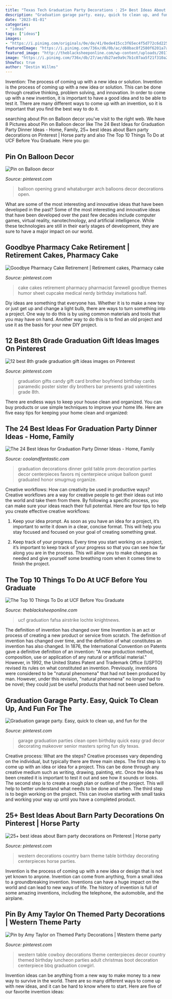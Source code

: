 ```yaml
---
title: "Texas Tech Graduation Party Decorations : 25+ Best Ideas About Barn Party Decorations On Pinterest"
description: "Graduation garage party. easy, quick to clean up, and fun for the"
date: "2023-01-01"
categories:
- "ideas"
tags: ["ideas"]
images:
- "https://i.pinimg.com/originals/0e/de/41/0ede415cc3f65ec4f5d772c6d2256f2f.jpg"
featuredImage: "https://i.pinimg.com/736x/d6/0b/ac/d60bac8f2580f6201a7aca345075b744--balloon-arch-balloons.jpg"
featured_image: "http://theblacksheeponline.com/wp-content/uploads/2017/11/graduation-2009-548x365.jpg"
image: "https://i.pinimg.com/736x/db/27/ae/db27ae9a9c7b1c07aa5f21f310a272c7--pharmacy-cake-ideas-pharmacy-cakes.jpg"
ShowToc: true
author: "Destin Willms"
---
```



Invention: The process of coming up with a new idea or solution.
Invention is the process of coming up with a new idea or solution. This can be done through creative thinking, problem solving, and innovation. In order to come up with a new invention, it is important to have a good idea and to be able to test it. There are many different ways to come up with an invention, so it is important that you find the best way to do it.

	

		
searching about Pin on Balloon decor you've visit to the right web. We have 8 Pictures about Pin on Balloon decor like The 24 Best Ideas for Graduation Party Dinner Ideas - Home, Family, 25+ best ideas about Barn party decorations on Pinterest | Horse party and also The Top 10 Things To Do at UCF Before You Graduate. Here you go:
		
    
## Pin On Balloon Decor

<img loading=lazy src="https://i.pinimg.com/736x/d6/0b/ac/d60bac8f2580f6201a7aca345075b744--balloon-arch-balloons.jpg" onerror="this.onerror=null;this.src='https://tse2.mm.bing.net/th?id=OIP.2EUTKA11L9YlWcm5RWZqmwHaHa&amp;pid=15.1';" alt="Pin on Balloon decor">

_Source: pinterest.com_

>balloon opening grand whataburger arch balloons decor decorations open. 

	

What are some of the most interesting and innovative ideas that have been developed in the past?
Some of the most interesting and innovative ideas that have been developed over the past few decades include computer games, virtual reality, nanotechnology, and artificial intelligence. While these technologies are still in their early stages of development, they are sure to have a major impact on our world.

    
## Goodbye Pharmacy Cake Retirement | Retirement Cakes, Pharmacy Cake

<img loading=lazy src="https://i.pinimg.com/736x/db/27/ae/db27ae9a9c7b1c07aa5f21f310a272c7--pharmacy-cake-ideas-pharmacy-cakes.jpg" onerror="this.onerror=null;this.src='https://tse1.mm.bing.net/th?id=OIP.gFWsQTTcovdGosKITtCxWwHaJ3&amp;pid=15.1';" alt="Goodbye Pharmacy Cake Retirement | Retirement cakes, Pharmacy cake">

_Source: pinterest.com_

>cake cakes retirement pharmacy pharmacist farewell goodbye themes humor sheet cupcake medical nerdy birthday invitations half. 

	

Diy ideas are something that everyone has. Whether it is to make a new toy or just get up and change a light bulb, there are ways to turn something into a project. One way to do this is by using common materials and tools that you may have on hand. Another way to do this is to find an old project and use it as the basis for your new DIY project.

    
## 12 Best 8th Grade Graduation Gift Ideas Images On Pinterest

<img loading=lazy src="https://i.pinimg.com/736x/46/fe/7d/46fe7d2379e00d77b5c80b0f13e51678--sister-gifts-my-sister.jpg" onerror="this.onerror=null;this.src='https://tse1.mm.bing.net/th?id=OIP.ki8lPeD2nWtrUWTkNeiwQQDhEs&amp;pid=15.1';" alt="12 best 8th grade graduation gift ideas images on Pinterest">

_Source: pinterest.com_

>graduation gifts candy gift card brother boyfriend birthday cards paramedic poster sister diy brothers bar presents grad valentines grade 8th. 

	

There are endless ways to keep your house clean and organized. You can buy products or use simple techniques to improve your home life. Here are five easy tips for keeping your home clean and organized:

    
## The 24 Best Ideas For Graduation Party Dinner Ideas - Home, Family

<img loading=lazy src="https://coolandfantastic.com/wp-content/uploads/2020/02/graduation-party-dinner-ideas-unique-party-and-prom-decorations-mj-decorations-of-graduation-party-dinner-ideas.jpg" onerror="this.onerror=null;this.src='https://tse2.mm.bing.net/th?id=OIP.hG104pA81mSsvBr7GINJlwHaFj&amp;pid=15.1';" alt="The 24 Best Ideas for Graduation Party Dinner Ideas - Home, Family">

_Source: coolandfantastic.com_

>graduation decorations dinner gold table prom decoration parties decor centerpieces favors mj centerpiece unique balloon guest graduated honor smugmug organize. 

	

Creative workflows: How can creativity be used in productive ways?
Creative workflows are a way for creative people to get their ideas out into the world and take them from there. By following a specific process, you can make sure your ideas reach their full potential. Here are four tips to help you create effective creative workflows:
1. Keep your idea prompt. As soon as you have an idea for a project, it’s important to write it down in a clear, concise format. This will help you stay focused and focused on your goal of creating something great.

2. Keep track of your progress. Every time you start working on a project, it’s important to keep track of your progress so that you can see how far along you are in the process. This will allow you to make changes as needed and give yourself some breathing room when it comes time to finish the project.


    
## The Top 10 Things To Do At UCF Before You Graduate

<img loading=lazy src="http://theblacksheeponline.com/wp-content/uploads/2017/11/graduation-2009-548x365.jpg" onerror="this.onerror=null;this.src='https://tse3.mm.bing.net/th?id=OIP.YFqmCE1kyfoludcp1v8YWwHaE7&amp;pid=15.1';" alt="The Top 10 Things To Do at UCF Before You Graduate">

_Source: theblacksheeponline.com_

>ucf graduation fafsa airstrike lochte knightnews. 

	

The definition of invention has changed over time
Invention is an act or process of creating a new product or service from scratch. The definition of invention has changed over time, and the definition of what constitutes an invention has also changed.  In 1876, the International Convention on Patents gave a definitive definition of an invention: "A new production method, composition, use or application of any natural or artificial material." 
However, in 1992, the United States Patent and Trademark Office (USPTO) revised its rules on what constituted an invention. Previously, inventions were considered to be "natural phenomena" that had not been produced by man. However, under this revision, "natural phenomena" no longer had to be novel; they could just be useful products that had not been used before.

    
## Graduation Garage Party. Easy, Quick To Clean Up, And Fun For The

<img loading=lazy src="https://i.pinimg.com/originals/1c/07/79/1c0779398247a0122f61e13103fd8076.jpg" onerror="this.onerror=null;this.src='https://tse3.mm.bing.net/th?id=OIP.0ZSHQvPHVh9XWc_q-aKBUAHaFj&amp;pid=15.1';" alt="Graduation garage party. Easy, quick to clean up, and fun for the">

_Source: pinterest.com_

>garage graduation parties clean open birthday quick easy grad decor decorating makeover senior masters spring fun diy texas. 

	

Creative process: What are the steps?
Creative processes vary depending on the individual, but typically there are three main steps. The first step is to come up with an idea or idea for a project. This can be done through any creative medium such as writing, drawing, painting, etc. Once the idea has been created it is important to test it out and see how it sounds or looks. The second step is to create a rough plan or outline of the project. This will help to better understand what needs to be done and when. The third step is to begin working on the project. This can involve starting with small tasks and working your way up until you have a completed product.

    
## 25+ Best Ideas About Barn Party Decorations On Pinterest | Horse Party

<img loading=lazy src="https://i.pinimg.com/originals/6a/af/70/6aaf708cad410a7060f9dfee076866e8.jpg" onerror="this.onerror=null;this.src='https://tse2.mm.bing.net/th?id=OIP.SfQjaweNil_LUVAZJZtRkgHaLH&amp;pid=15.1';" alt="25+ best ideas about Barn party decorations on Pinterest | Horse party">

_Source: pinterest.com_

>western decorations country barn theme table birthday decorating centerpieces horse parties. 

	

Invention is the process of coming up with a new idea or design that is not yet known to anyone. Invention can come from anything, from a small idea to a groundbreaking invention. Inventions can have a huge impact on the world and can lead to new ways of life. The history of invention is full of some amazing inventions, including the telephone, the automobile, and the airplane.

    
## Pin By Amy Taylor On Themed Party Decorations | Western Theme Party

<img loading=lazy src="https://i.pinimg.com/originals/0e/de/41/0ede415cc3f65ec4f5d772c6d2256f2f.jpg" onerror="this.onerror=null;this.src='https://tse3.mm.bing.net/th?id=OIP.nIoeiTmvKM-C4oEzj8TF9gAAAA&amp;pid=15.1';" alt="Pin by Amy Taylor on Themed Party Decorations | Western theme party">

_Source: pinterest.com_

>western table cowboy decorations theme centerpieces decor country themed birthday luncheon parties adult christmas boot decoration centerpiece bbq graduation cowgirl. 

	

Invention ideas can be anything from a new way to make money to a new way to survive in the world. There are so many different ways to come up with new ideas, and it can be hard to know where to start. Here are five of our favorite invention ideas:


